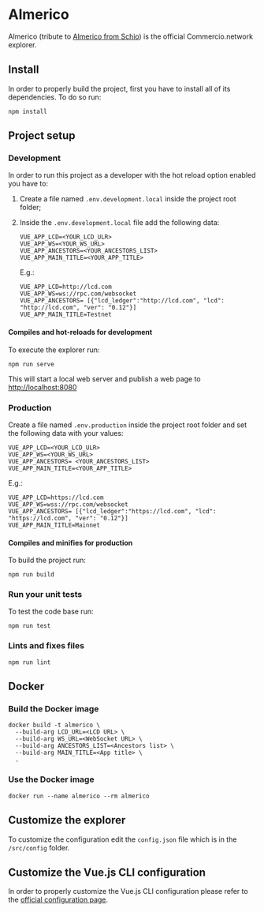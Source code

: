# Almerico

Almerico (tribute to [Almerico from Schio](https://it.wikipedia.org/wiki/Almerico_da_Schio)) is the official Commercio.network explorer.

## Install

In order to properly build the project, first you have to install all of its dependencies. To do so run:

```shell
npm install
```

## Project setup

### Development

In order to run this project as a developer with the hot reload option enabled you have to:

1. Create a file named `.env.development.local` inside the project root folder;
2. Inside the `.env.development.local` file add the following data:

    ```env
    VUE_APP_LCD=<YOUR_LCD_ULR>
    VUE_APP_WS=<YOUR_WS_URL>
    VUE_APP_ANCESTORS=<YOUR_ANCESTORS_LIST>
    VUE_APP_MAIN_TITLE=<YOUR_APP_TITLE>
    ```

    E.g.:

    ```env
    VUE_APP_LCD=http://lcd.com
    VUE_APP_WS=ws://rpc.com/websocket
    VUE_APP_ANCESTORS= [{"lcd_ledger":"http://lcd.com", "lcd": "http://lcd.com", "ver": "0.12"}]
    VUE_APP_MAIN_TITLE=Testnet
    ```

#### Compiles and hot-reloads for development

To execute the explorer run:

```shell
npm run serve
```

This will start a local web server and publish a web page to <http://localhost:8080>

### Production

Create a file named `.env.production` inside the project root folder and set the following data with your values:

```env
VUE_APP_LCD=<YOUR_LCD_ULR>
VUE_APP_WS=<YOUR_WS_URL>
VUE_APP_ANCESTORS= <YOUR_ANCESTORS_LIST>
VUE_APP_MAIN_TITLE=<YOUR_APP_TITLE>
```
  
E.g.:

```env
VUE_APP_LCD=https://lcd.com
VUE_APP_WS=wss://rpc.com/websocket
VUE_APP_ANCESTORS= [{"lcd_ledger":"https://lcd.com", "lcd": "https://lcd.com", "ver": "0.12"}]
VUE_APP_MAIN_TITLE=Mainnet
```

#### Compiles and minifies for production

To build the project run:

```shell
npm run build
```

### Run your unit tests

To test the code base run:

```shell
npm run test
```

### Lints and fixes files

```shell
npm run lint
```

## Docker

### Build the Docker image

```shell
docker build -t almerico \
  --build-arg LCD_URL=<LCD URL> \
  --build-arg WS_URL=<WebSocket URL> \
  --build-arg ANCESTORS_LIST=<Ancestors list> \
  --build-arg MAIN_TITLE=<App title> \
  .
```

### Use the Docker image

```shell
docker run --name almerico --rm almerico
```

## Customize the explorer

To customize the configuration edit the `config.json` file which is in the `/src/config` folder.

## Customize the Vue.js CLI configuration

In order to properly customize the Vue.js CLI configuration please refer to the [official configuration page](https://cli.vuejs.org/config/).
